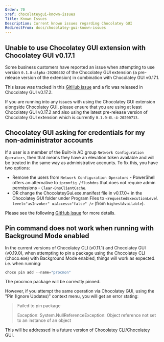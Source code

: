 ```yaml
---
Order: 70
xref: chocolateygui-known-issues
Title: Known Issues
Description: Current known issues regarding Chocolatey GUI
RedirectFrom: docs/chocolatey-gui-known-issues
---
```


## Unable to use Chocolatey GUI extension with Chocolatey GUI v0.17.1

Some business customers have reported an issue when attempting to use version `0.1.0-alpha-20200402` of the Chocolatey GUI extension (a pre-release version of the extension) in combination with Chocolatey GUI v0.17.1.

This issue was tracked in this [GitHub issue](https://github.com/chocolatey/ChocolateyGUI/issues/785) and a fix was released in Chocolatey GUI v0.17.2.

If you are running into any issues with using the Chocolatey GUI extension alongside Chocolatey GUI, please ensure that you are using at least Chocolatey GUI v0.17.2 and also using the latest pre-release version of Chocolatey GUI extension which is currently `0.1.0-GL-4-20200713`.

## Chocolatey GUI asking for credentials for my non-administrator accounts

If a user is a member of the Built-in AD group `Network Configuration Operators`, then that means they have an elevation token available and will be treated in the same way as administrative accounts. To fix this, you have two options:

* Remove the users from `Network Configuration Operators` - PowerShell offers an alternative to `ipconfig /flushdns` that does not require admin permissions - `Clear-DnsClientCache`.
* OR change the ChocolateyGui.exe.manifest file in v0.17.0+ in the Chocolatey GUI folder under Program Files to `<requestedExecutionLevel level="asInvoker" uiAccess="false" />` (from `highestAvailable`).

Please see the following [GitHub Issue](https://github.com/chocolatey/ChocolateyGUI/issues/629) for more details.

## Pin command does not work when running with Background Mode enabled

In the current versions of Chocolatey CLI (v0.11.1) and Chocolatey GUI (v0.19.0), when attempting to pin a package using the Chocolatey CLI (choco.exe) with Background Mode enabled, things will work as expected.  i.e. when running:

```powershell
choco pin add --name="procmon"
```

The procmon package will be correctly pinned.

However, if you attempt the same operation via Chocolatey GUI, using the "Pin (Ignore Updates)" context menu, you will get an error stating:

> Failed to pin package
>
> Exception: System.NullReferenceException: Object reference not set to an instance of an object

This will be addressed in a future version of Chocolatey CLI/Chocolatey GUI.
